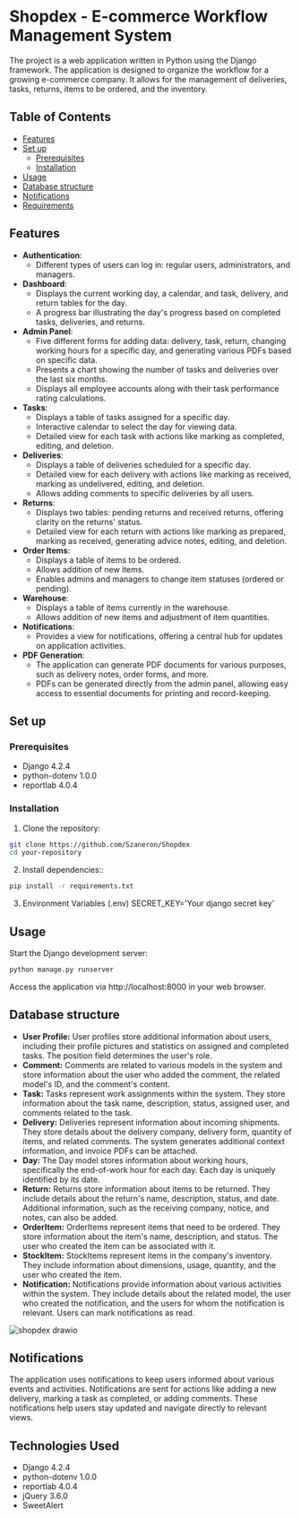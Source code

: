 
# Shopdex - E-commerce Workflow Management System

The project is a web application written in Python using the Django framework. The application is designed to organize the workflow for a growing e-commerce company. It allows for the management of deliveries, tasks, returns, items to be ordered, and the inventory.

## Table of Contents
- [Features](#features)
- [Set up](#set-up)
  - [Prerequisites](#prerequisites)
  - [Installation](#installation)
- [Usage](#usage)
- [Database structure](#database-structure)
- [Notifications](#notifications)
- [Requirements](#requirements)

## Features
- **Authentication**:
  - Different types of users can log in: regular users, administrators, and managers.
- **Dashboard**:
  - Displays the current working day, a calendar, and task, delivery, and return tables for the day.
  - A progress bar illustrating the day's progress based on completed tasks, deliveries, and returns.
- **Admin Panel**:
  - Five different forms for adding data: delivery, task, return, changing working hours for a specific day, and generating various PDFs based on specific data.
  - Presents a chart showing the number of tasks and deliveries over the last six months.
  - Displays all employee accounts along with their task performance rating calculations.
- **Tasks**:
  - Displays a table of tasks assigned for a specific day.
  - Interactive calendar to select the day for viewing data.
  - Detailed view for each task with actions like marking as completed, editing, and deletion.
- **Deliveries**:
  - Displays a table of deliveries scheduled for a specific day.
  - Detailed view for each delivery with actions like marking as received, marking as undelivered, editing, and deletion.
  - Allows adding comments to specific deliveries by all users.
- **Returns**:
  - Displays two tables: pending returns and received returns, offering clarity on the returns' status.
  - Detailed view for each return with actions like marking as prepared, marking as received, generating advice notes, editing, and deletion.
- **Order Items**:
  - Displays a table of items to be ordered.
  - Allows addition of new items.
  - Enables admins and managers to change item statuses (ordered or pending).
- **Warehouse**:
  - Displays a table of items currently in the warehouse.
  - Allows addition of new items and adjustment of item quantities.
- **Notifications**:
  - Provides a view for notifications, offering a central hub for updates on application activities.
- **PDF Generation**:
  - The application can generate PDF documents for various purposes, such as delivery     notes, order forms, and more.
  - PDFs can be generated directly from the admin panel, allowing easy access to essential documents for printing and record-keeping.


## Set up

### Prerequisites

- Django 4.2.4
- python-dotenv 1.0.0
- reportlab 4.0.4

### Installation

1. Clone the repository:
  ```bash
  git clone https://github.com/Szaneron/Shopdex
  cd your-repository
  ```

2. Install dependencies::
  ```bash
  pip install -r requirements.txt
  ```

3. Environment Variables (.env)
  SECRET_KEY='Your django secret key'
  
## Usage
Start the Django development server:
  ```bash
  python manage.py runserver
  ```
  Access the application via http://localhost:8000 in your web browser.

## Database structure
- **User Profile:**
  User profiles store additional information about users, including their profile pictures and statistics on assigned and completed tasks. The position field determines the user's role.
- **Comment:**
  Comments are related to various models in the system and store information about the user who added the comment, the related model's ID, and the comment's content.
- **Task:**
  Tasks represent work assignments within the system. They store information about the task name, description, status, assigned user, and comments related to the task.
- **Delivery:**
  Deliveries represent information about incoming shipments. They store details about the delivery company, delivery form, quantity of items, and related comments. The system generates additional context information, and invoice PDFs can be attached.
- **Day:**
  The Day model stores information about working hours, specifically the end-of-work hour for each day. Each day is uniquely identified by its date.
- **Return:**
  Returns store information about items to be returned. They include details about the return's name, description, status, and date. Additional information, such as the receiving company, notice, and notes, can also be added.
- **OrderItem:**
  OrderItems represent items that need to be ordered. They store information about the item's name, description, and status. The user who created the item can be associated with it.
- **StockItem:**
  StockItems represent items in the company's inventory. They include information about dimensions, usage, quantity, and the user who created the item.
- **Notification:**
  Notifications provide information about various activities within the system. They include details about the related model, the user who created the notification, and the users for whom the notification is relevant. Users can mark notifications as read.
  
![shopdex drawio](https://github.com/Szaneron/Shopdex/assets/58951668/86aea041-9781-4bc0-8328-9acbd72f77d9)

## Notifications
The application uses notifications to keep users informed about various events and activities. Notifications are sent for actions like adding a new delivery, marking a task as completed, or adding comments. These notifications help users stay updated and navigate directly to relevant views.

## Technologies Used
* Django 4.2.4
* python-dotenv 1.0.0
* reportlab 4.0.4
* jQuery 3.6.0
* SweetAlert
